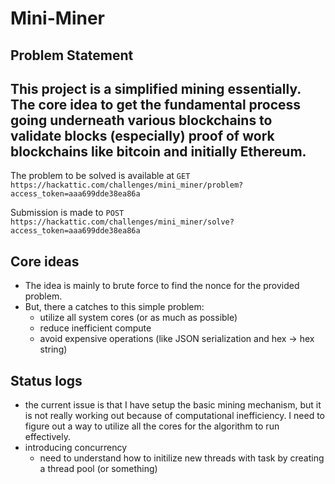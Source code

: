 # Mini-Miner

## Problem Statement 
This project is a simplified mining essentially. The core idea to get the fundamental process going underneath various blockchains to validate blocks (especially) proof of work blockchains like bitcoin and initially Ethereum. 
---
The problem to be solved is available at 
`GET https://hackattic.com/challenges/mini_miner/problem?access_token=aaa699dde38ea86a`

Submission is made to
`POST https://hackattic.com/challenges/mini_miner/solve?access_token=aaa699dde38ea86a`


## Core ideas
- The idea is mainly to brute force to find the nonce for the provided problem. 
- But, there a catches to this simple problem: 
    - utilize all system cores (or as much as possible)
    - reduce inefficient compute
    - avoid expensive operations (like JSON serialization and hex -> hex string)
    

## Status logs
- the current issue is that I have setup the basic mining mechanism, but it is not really working out because of computational inefficiency. I need to figure out a way to utilize all the cores for the algorithm to run effectively. 
- introducing concurrency 
    - need to understand how to initilize new threads with task by creating a thread pool (or something)
    
